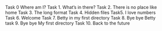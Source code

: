 Task 0 Where am I?
Task 1. What’s in there?
Task 2. There is no place like home
Task 3. The long format
Task 4. Hidden files
Task5. I love numbers
Task 6. Welcome
Task 7. Betty in my first directory
Task 8. Bye bye Betty
task 9. Bye bye My first directory
Task 10. Back to the future
